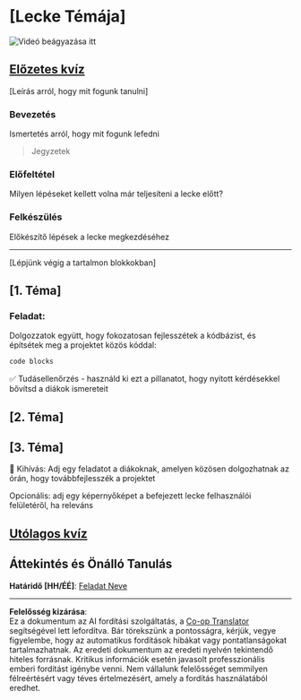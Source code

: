 <!--
CO_OP_TRANSLATOR_METADATA:
{
  "original_hash": "0494be70ad7fadd13a8c3d549c23e355",
  "translation_date": "2025-08-28T04:12:17+00:00",
  "source_file": "lesson-template/README.md",
  "language_code": "hu"
}
-->
# [Lecke Témája]

![Videó beágyazása itt](../../../lesson-template/video-url)

## [Előzetes kvíz](../../../lesson-template/quiz-url)

[Leírás arról, hogy mit fogunk tanulni]

### Bevezetés

Ismertetés arról, hogy mit fogunk lefedni

> Jegyzetek

### Előfeltétel

Milyen lépéseket kellett volna már teljesíteni a lecke előtt?

### Felkészülés

Előkészítő lépések a lecke megkezdéséhez

---

[Lépjünk végig a tartalmon blokkokban]

## [1. Téma]

### Feladat:

Dolgozzatok együtt, hogy fokozatosan fejlesszétek a kódbázist, és építsétek meg a projektet közös kóddal:

```html
code blocks
```

✅ Tudásellenőrzés - használd ki ezt a pillanatot, hogy nyitott kérdésekkel bővítsd a diákok ismereteit

## [2. Téma]

## [3. Téma]

🚀 Kihívás: Adj egy feladatot a diákoknak, amelyen közösen dolgozhatnak az órán, hogy továbbfejlesszék a projektet

Opcionális: adj egy képernyőképet a befejezett lecke felhasználói felületéről, ha releváns

## [Utólagos kvíz](../../../lesson-template/quiz-url)

## Áttekintés és Önálló Tanulás

**Határidő [HH/ÉÉ]**: [Feladat Neve](assignment.md)

---

**Felelősség kizárása**:  
Ez a dokumentum az AI fordítási szolgáltatás, a [Co-op Translator](https://github.com/Azure/co-op-translator) segítségével lett lefordítva. Bár törekszünk a pontosságra, kérjük, vegye figyelembe, hogy az automatikus fordítások hibákat vagy pontatlanságokat tartalmazhatnak. Az eredeti dokumentum az eredeti nyelvén tekintendő hiteles forrásnak. Kritikus információk esetén javasolt professzionális emberi fordítást igénybe venni. Nem vállalunk felelősséget semmilyen félreértésért vagy téves értelmezésért, amely a fordítás használatából eredhet.